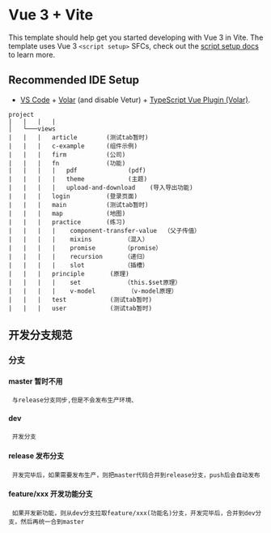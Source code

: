 # Vue 3 + Vite

This template should help get you started developing with Vue 3 in Vite. The template uses Vue 3 `<script setup>` SFCs, check out the [script setup docs](https://v3.vuejs.org/api/sfc-script-setup.html#sfc-script-setup) to learn more.

## Recommended IDE Setup

- [VS Code](https://code.visualstudio.com/) + [Volar](https://marketplace.visualstudio.com/items?itemName=Vue.volar) (and disable Vetur) + [TypeScript Vue Plugin (Volar)](https://marketplace.visualstudio.com/items?itemName=Vue.vscode-typescript-vue-plugin).
```
project
|   |   |   |                 
│   └───views
|   |   |   article        (测试tab暂时)
|   |   |   c-example      (组件示例)
|   |   |   firm           (公司)
|   |   |   fn             (功能)    
|   |   |   |   pdf              (pdf)              
|   |   |   |   theme            (主题)              
|   |   |   |   upload-and-download    (导入导出功能)              
|   |   |   login          (登录页面)
|   |   |   main           (测试tab暂时)
|   |   |   map            (地图)
|   |   |   practice       (练习) 
|   |   |   |    component-transfer-value  （父子传值）
|   |   |   |    mixins         （混入）
|   |   |   |    promise        （promise）
|   |   |   |    recursion      （递归）
|   |   |   |    slot           （插槽）
|   |   |   principle       (原理)
|   |   |   |    set            （this.$set原理）
|   |   |   |    v-model         （v-model原理）
|   |   |   test            (测试tab暂时)
|   |   |   user            (测试tab暂时)      
```


## 开发分支规范

### 分支

#### master 暂时不用
     与release分支同步,但是不会发布生产环境、

#### dev
     开发分支

#### release  发布分支
     开发完毕后，如果需要发布生产，则把master代码合并到release分支，push后会自动发布

#### feature/xxx  开发功能分支
     如果开发新功能，则从dev分支拉取feature/xxx(功能名)分支，开发完毕后，合并到dev分支，然后再统一合到master

  
